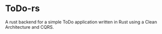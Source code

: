 # ToDo-rs
A rust backend for a simple ToDo application written in Rust using a Clean Architecture and CQRS.